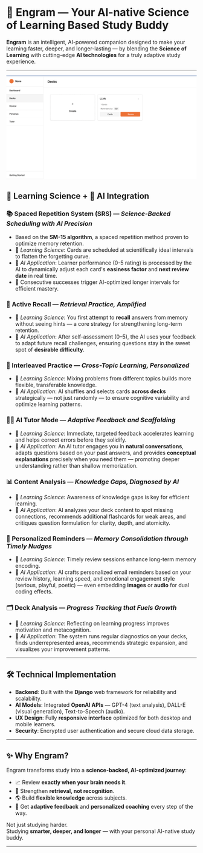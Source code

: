 # 🌟 Engram — Your AI-native Science of Learning Based Study Buddy

**Engram** is an intelligent, AI-powered companion designed to make your learning faster, deeper, and longer-lasting — by blending the **Science of Learning** with cutting-edge **AI technologies** for a truly adaptive study experience.

---
![Alt text](assets/Decks.png)


## 🧠 Learning Science + 🤖 AI Integration

### 📚 Spaced Repetition System (SRS) — *Science-Backed Scheduling with AI Precision*
- Based on the **SM-15 algorithm**, a spaced repetition method proven to optimize memory retention.
- 🧠 *Learning Science*: Cards are scheduled at scientifically ideal intervals to flatten the forgetting curve.
- 🤖 *AI Application*: Learner performance (0-5 rating) is processed by the AI to dynamically adjust each card's **easiness factor** and **next review date** in real time.
- 🚀 Consecutive successes trigger AI-optimized longer intervals for efficient mastery.

### 🧩 Active Recall — *Retrieval Practice, Amplified*
- 🧠 *Learning Science*: You first attempt to **recall** answers from memory without seeing hints — a core strategy for strengthening long-term retention.
- 🤖 *AI Application*: After self-assessment (0–5), the AI uses your feedback to adapt future recall challenges, ensuring questions stay in the sweet spot of **desirable difficulty**.

### 🔀 Interleaved Practice — *Cross-Topic Learning, Personalized*
- 🧠 *Learning Science*: Mixing problems from different topics builds more flexible, transferable knowledge.
- 🤖 *AI Application*: AI shuffles and selects cards **across decks** strategically — not just randomly — to ensure cognitive variability and optimize learning patterns.

### 🧑‍🏫 AI Tutor Mode — *Adaptive Feedback and Scaffolding*
- 🧠 *Learning Science*: Immediate, targeted feedback accelerates learning and helps correct errors before they solidify.
- 🤖 *AI Application*: An AI tutor engages you in **natural conversations**, adapts questions based on your past answers, and provides **conceptual explanations** precisely when you need them — promoting deeper understanding rather than shallow memorization.

### 📊 Content Analysis — *Knowledge Gaps, Diagnosed by AI*
- 🧠 *Learning Science*: Awareness of knowledge gaps is key for efficient learning.
- 🤖 *AI Application*: AI analyzes your deck content to spot missing connections, recommends additional flashcards for weak areas, and critiques question formulation for clarity, depth, and atomicity.

### 📨 Personalized Reminders — *Memory Consolidation through Timely Nudges*
- 🧠 *Learning Science*: Timely review sessions enhance long-term memory encoding.
- 🤖 *AI Application*: AI crafts personalized email reminders based on your review history, learning speed, and emotional engagement style (serious, playful, poetic) — even embedding **images** or **audio** for dual coding effects.

### 🗂️ Deck Analysis — *Progress Tracking that Fuels Growth*
- 🧠 *Learning Science*: Reflecting on learning progress improves motivation and metacognition.
- 🤖 *AI Application*: The system runs regular diagnostics on your decks, finds underrepresented areas, recommends strategic expansion, and visualizes your improvement patterns.

---

## 🛠️ Technical Implementation

- **Backend**: Built with the **Django** web framework for reliability and scalability.
- **AI Models**: Integrated **OpenAI APIs** — GPT-4 (text analysis), DALL-E (visual generation), Text-to-Speech (audio).
- **UX Design**: Fully **responsive interface** optimized for both desktop and mobile learners.
- **Security**: Encrypted user authentication and secure cloud data storage.

---

## ✨ Why Engram?

Engram transforms study into a **science-backed, AI-optimized journey**:
- 📈 Review **exactly when your brain needs it**.
- 🧠 Strengthen **retrieval, not recognition**.
- 🌎 Build **flexible knowledge** across subjects.
- 🚀 Get **adaptive feedback** and **personalized coaching** every step of the way.

Not just studying harder.  
Studying **smarter, deeper, and longer** — with your personal AI-native study buddy.

---
